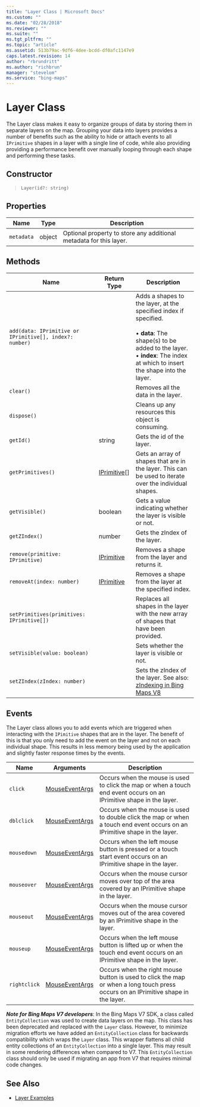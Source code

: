 ```yaml
---
title: "Layer Class | Microsoft Docs"
ms.custom: ""
ms.date: "02/28/2018"
ms.reviewer: ""
ms.suite: ""
ms.tgt_pltfrm: ""
ms.topic: "article"
ms.assetid: 513b79ac-9df6-4dee-bcdd-df0afc1147e9
caps.latest.revision: 14
author: "rbrundritt"
ms.author: "richbrun"
manager: "stevelom"
ms.service: "bing-maps"
---
```

# Layer Class
The Layer class makes it easy to organize groups of data by storing them in separate layers on the map. Grouping your data into layers provides a number of benefits such as the ability to hide or attach events to all `IPrimitive` shapes in a layer with a single line of code, while also providing providing a performance benefit over manually looping through each shape and performing these tasks.

## Constructor

> `Layer(id?: string)`

## Properties

Name               | Type             | Description
------------------ | ---------------- | -------------------------------
`metadata`         | object           | Optional property to store any additional metadata for this layer.

## Methods

Name                                                     | Return Type       | Description
-------------------------------------------------------- | ----------------- | ---------------------------------
`add(data: IPrimitive or IPrimitive[], index?: number)`  |                   | Adds a shapes to the layer, at the specified index if specified.<br/><br/> • **data**: The shape(s) to be added to the layer.<br/> • **index**: The index at which to insert the shape into the layer.
`clear()`                                                |                   | Removes all the data in the layer. 
`dispose()`                                              |                   | Cleans up any resources this object is consuming.
`getId()`                                                | string            | Gets the id of the layer. 
`getPrimitives()`                                        | [IPrimitive](../v8-web-control/iprimitive-class.md)[]      | Gets an array of shapes that are in the layer. This can be used to iterate over the individual shapes.
`getVisible()`                                           | boolean           | Gets a value indicating whether the layer is visible or not.
`getZIndex()`                                            | number            | Gets the zIndex of the layer.
`remove(primitive: IPrimitive)`                          | [IPrimitive](../v8-web-control/iprimitive-class.md)        | Removes a shape from the layer and returns it.
`removeAt(index: number)`                                | [IPrimitive](../v8-web-control/iprimitive-class.md)        | Removes a shape from the layer at the specified index. 
`setPrimitives(primitives: IPrimitive[])`                |                   | Replaces all shapes in the layer with the new array of shapes that have been provided.
`setVisible(value: boolean)`                              |                   | Sets whether the layer is visible or not.
`setZIndex(zIndex: number)`                               |                   | Sets the zIndex of the layer. See also: [zIndexing in Bing Maps V8](../v8-web-control/zindexing-in-bing-maps-v8.md) 

## Events ##

The Layer class allows you to add events which are triggered when interacting with the `IPimitive` shapes that are in the layer. The benefit of this is that you only need to add the event on the layer and not on each individual shape. This results in less memory being used by the application and slightly faster response times by the events.

| Name   | Arguments    | Description   |
|--------|--------------|---------------|
| `click`      | [MouseEventArgs](../v8-web-control/mouseeventargs-object.md) | Occurs when the mouse is used to click the map or when a touch end event occurs on an IPrimitive shape in the layer.               |
| `dblclick` | [MouseEventArgs](../v8-web-control/mouseeventargs-object.md)| Occurs when the mouse is used to double click the map or when a touch end event occurs on an IPrimitive shape in the layer. |
| `mousedown`  | [MouseEventArgs](../v8-web-control/mouseeventargs-object.md) | Occurs when the left mouse button is pressed or a touch start event occurs on an IPrimitive shape in the layer.                    |
| `mouseover`  | [MouseEventArgs](../v8-web-control/mouseeventargs-object.md) | Occurs when the mouse cursor moves over top of the area covered by an IPrimitive shape in the layer.                               |
| `mouseout`   | [MouseEventArgs](../v8-web-control/mouseeventargs-object.md) | Occurs when the mouse cursor moves out of the area covered by an IPrimitive shape in the layer.                                    |
| `mouseup`    | [MouseEventArgs](../v8-web-control/mouseeventargs-object.md) | Occurs when the left mouse button is lifted up or when the touch end event occurs on an IPrimitive shape in the layer.             |
| `rightclick` | [MouseEventArgs](../v8-web-control/mouseeventargs-object.md) | Occurs when the right mouse button is used to click the map or when a long touch press occurs on an IPrimitive shape in the layer. |


**_Note for Bing Maps V7 developers_**: In the Bing Maps V7 SDK, a class called `EntityCollection` was used to create data layers on the map. This class has been deprecated and replaced with the `Layer` class. However, to minimize migration efforts we have added an `EntityCollection` class for backwards compatibility which wraps the `Layer` class. This wrapper flattens all child entity collections of an `EntityCollection` into a single layer. This may result in some rendering differences when compared to V7. This `EntityCollection` class should only be used if migrating an app from V7 that requires minimal code changes.

## See Also

  * [Layer Examples](../v8-web-control/layers.md)
